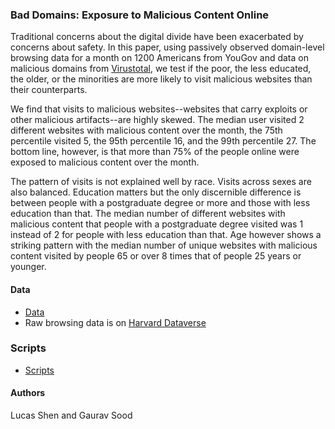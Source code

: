 ### Bad Domains: Exposure to Malicious Content Online


Traditional concerns about the digital divide have been exacerbated by concerns about safety. In this paper, using passively observed domain-level browsing data for a month on 1200 Americans from YouGov and data on malicious domains from [Virustotal](https://www.virustotal.com/), we test if the poor, the less educated, the older, or the minorities are more likely to visit malicious websites than their counterparts. 

We find that visits to malicious websites--websites that carry exploits or other malicious artifacts--are highly skewed. The median user visited 2 different websites with malicious content over the month, the 75th percentile visited 5, the 95th percentile 16, and the 99th percentile 27. The bottom line, however, is that more than 75\% of the people online were exposed to malicious content over the month.

The pattern of visits is not explained well by race. Visits across sexes are also balanced. Education matters but the only discernible difference is between people with a postgraduate degree or more and those with less education than that. The median number of different websites with malicious content that people with a postgraduate degree visited was 1 instead of 2 for people with less education than that. Age however shows a striking pattern with the median number of unique websites with malicious content visited by people 65 or over 8 times that of people 25 years or younger.

#### Data

* [Data](data/)
* Raw browsing data is on [Harvard Dataverse](https://dataverse.harvard.edu/dataset.xhtml?persistentId=doi:10.7910/DVN/VIV4TS) 

### Scripts

* [Scripts](scripts/)

#### Authors

Lucas Shen and Gaurav Sood
